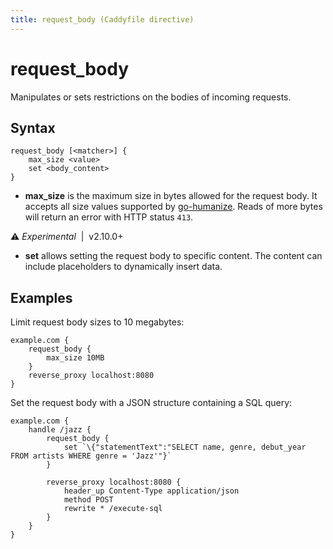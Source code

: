 ```yaml
---
title: request_body (Caddyfile directive)
---
```


# request_body

Manipulates or sets restrictions on the bodies of incoming requests.

## Syntax

```caddy-d
request_body [<matcher>] {
	max_size <value>
	set <body_content>
}
```

- **max_size** is the maximum size in bytes allowed for the request body. It accepts all size values supported by [go-humanize](https://pkg.go.dev/github.com/dustin/go-humanize#pkg-constants). Reads of more bytes will return an error with HTTP status `413`.

⚠️ <i>Experimental</i> <span style='white-space: pre;'> | </span> <span>v2.10.0+</span>
- **set** allows setting the request body to specific content. The content can include placeholders to dynamically insert data.

## Examples

Limit request body sizes to 10 megabytes:

```caddy
example.com {
	request_body {
		max_size 10MB
	}
	reverse_proxy localhost:8080
}
```

Set the request body with a JSON structure containing a SQL query:

```caddy
example.com {
	handle /jazz {
		request_body {
			set `\{"statementText":"SELECT name, genre, debut_year FROM artists WHERE genre = 'Jazz'"}`
		}

		reverse_proxy localhost:8080 {
			header_up Content-Type application/json
			method POST
			rewrite * /execute-sql
		}
	}
}
```
